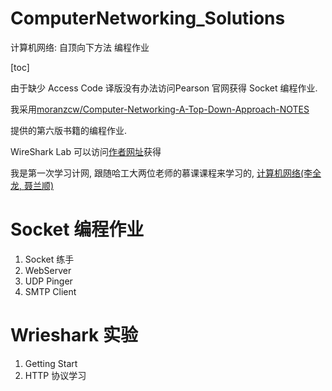 # ComputerNetworking_Solutions
计算机网络: 自顶向下方法 编程作业

[toc]

由于缺少 Access Code 译版没有办法访问Pearson 官网获得 Socket 编程作业.

我采用[moranzcw/Computer-Networking-A-Top-Down-Approach-NOTES](https://github.com/moranzcw/Computer-Networking-A-Top-Down-Approach-NOTES)

提供的第六版书籍的编程作业.

WireShark Lab 可以访问[作者网址](https://gaia.cs.umass.edu/kurose_ross/wireshark.htm)获得

我是第一次学习计网, 跟随哈工大两位老师的慕课课程来学习的, [计算机网络(李全龙, 聂兰顺)](https://www.icourse163.org/learn/HIT-154005?tid=1450314458#/learn/announce)



# Socket 编程作业

1. Socket 练手
2. WebServer
3. UDP Pinger
4. SMTP Client



# Wrieshark 实验

1. Getting Start
2. HTTP 协议学习

